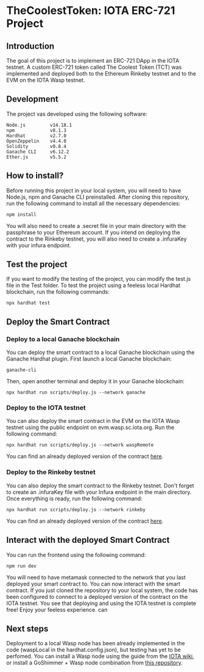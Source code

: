 # TheCoolestToken: IOTA ERC-721 Project
## Introduction
The goal of this project is to implement an ERC-721 DApp in the IOTA testnet. A custom ERC-721 token called The Coolest Token (TCT) was implemented and deployed both to the Ethereum Rinkeby testnet and to the EVM on the IOTA Wasp testnet.

## Development
The project vas developed using the following software:
```
Node.js         v14.18.1
npm             v8.1.3
Hardhat         v2.7.0
OpenZeppelin    v4.4.0
Solidity        v0.8.4
Ganache CLI     v6.12.2
Ether.js        v5.5.2
```

## How to install?
Before running this project in your local system, you will need to have Node.js, npm and Ganache CLI preinstalled. After cloning this repository, run the following command to install all the necessary dependencies:
```
npm install
```
You will also need to create a .secret file in your main directory with the passphrase to your Ethereum account. If you intend on deploying the contract to the Rinkeby testnet, you will also need to create a .infuraKey with your infura endpoint.

## Test the project
If you want to modify the testing of the project, you can modify the test.js file in the Test folder. To test the project using a feeless local Hardhat blockchain, run the following commands:
```
npx hardhat test
```

## Deploy the Smart Contract
### Deploy to a local Ganache blockchain
You can deploy the smart contract to a local Ganache blockchain using the Ganache Hardhat plugin. First launch a local Ganache blockchain:
```
ganache-cli
```
Then, open another terminal and deploy it in your Ganache blockchain:
```
npx hardhat run scripts/deploy.js --network ganache
```

### Deploy to the IOTA testnet
You can also deploy the smart contract in the EVM on the IOTA Wasp testnet using the public endpoint on evm.wasp.sc.iota.org. Run the following command:
```
npx hardhat run scripts/deploy.js --network waspRemote
```
You can find an already deployed version of the contract [here](https://explorer.wasp.sc.iota.org/account/0xd4530bbc16b7e95a6bbca4d1208e989e2c610434).

### Deploy to the Rinkeby testnet
You can also deploy the smart contract to the Rinkeby testnet. Don't forget to create an .infuraKey file with your Infura endpoint in the main directory. Once everything is ready, run the following command:
```
npx hardhat run scripts/deploy.js --network rinkeby
```
You can find an already deployed version of the contract [here](https://rinkeby.etherscan.io/tx/0xb0cb89b44757d8676eb3e1dc14a12485c24fda9f985b649aaf6a306cfbd39b48).

## Interact with the deployed Smart Contract
You can run the frontend using the following command:   
```
npm run dev
```
You will need to have metamask connected to the network that you last deployed your smart contract to. You can now interact with the smart contract. If you just cloned the repository to your local system, the code has been configured to connect to a deployed version of the contract on the IOTA testnet. You  see that deploying and using the IOTA testnet is complete free! Enjoy your feeless experience.
can

## Next steps
Deployment to a local Wasp node has been already implemented in the code (waspLocal in the hardhat.config.json), but testing has yet to be perfomed. You can install a Wasp node using the guide from the [IOTA wiki](https://wiki.iota.org/smart-contracts/guide/chains_and_nodes/running-a-node), or install a GoShimmer + Wasp node combination from [this repository](https://github.com/iotaledger/wasp/tree/add_docker_test_net).